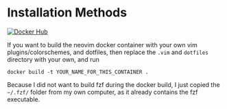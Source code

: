 # Installation Methods

[![Docker Hub](https://img.shields.io/badge/docker-erroneousboat%2Fneovim-blue.svg)](https://registry.hub.docker.com/u/erroneousboat/neovim/)

If you want to build the neovim docker container with your own vim plugins/colorschemes, and dotfiles, then replace the `.vim` and `dotfiles` directory with your own, and run 
```
docker build -t YOUR_NAME_FOR_THIS_CONTAINER .
```

Because I did not want to build fzf during the docker build, I just copied the `~/.fzf/` folder from my own computer, as it already contains the fzf executable.

